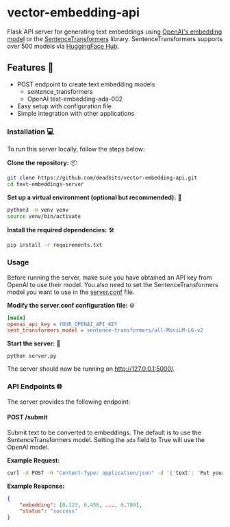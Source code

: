 # vector-embedding-api
Flask API server for generating text embeddings using [OpenAI's embedding model](https://platform.openai.com/docs/guides/embeddings) or the [SentenceTransformers](https://www.sbert.net/) library. SentenceTransformers supports over 500 models via [HuggingFace Hub](https://huggingface.co/sentence-transformers).

## Features 🎯
* POST endpoint to create text embedding models
  * sentence_transformers
  * OpenAI text-embedding-ada-002 
* Easy setup with configuration file
* Simple integration with other applications

### Installation 💻
To run this server locally, follow the steps below:

**Clone the repository:** 📦
```bash
git clone https://github.com/deadbits/vector-embedding-api.git
cd text-embeddings-server
```

**Set up a virtual environment (optional but recommended):** 🐍
```bash
python3 -m venv venv
source venv/bin/activate
```

**Install the required dependencies:** 🛠️
```bash
pip install -r requirements.txt
```

### Usage
Before running the server, make sure you have obtained an API key from OpenAI to use their model. You also need to set the SentenceTransformers model you want to use in the [server.conf](/server.conf) file.

**Modify the server.conf configuration file:** ⚙️
```ini
[main]
openai_api_key = YOUR_OPENAI_API_KEY
sent_transformers_model = sentence-transformers/all-MiniLM-L6-v2
```

**Start the server:** 🚀
```
python server.py
```

The server should now be running on http://127.0.0.1:5000/.


### API Endpoints 🌐
The server provides the following endpoint:

#### POST /submit
Submit text to be converted to embeddings.
The default is to use the SentenceTransformers model.
Setting the `ada` field to True will use the OpenAI model.

**Example Request:**
```bash
curl -X POST -H "Content-Type: application/json" -d '{'text': 'Put your text here', "ada": true}' http://127.0.0.1:5000/submit
```

**Example Response:**
```json
{
    "embedding": [0.123, 0.456, ..., 0.789],
    "status": "success"
}
```
